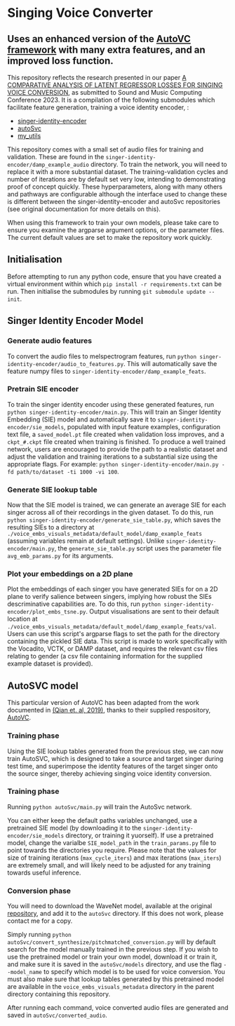 # Singing Voice Converter
## Uses an enhanced version of the [AutoVC framework](https://github.com/auspicious3000/autovc) with many extra features, and an improved loss function.

This repository reflects the research presented in our paper [A COMPARATIVE ANALYSIS OF LATENT REGRESSOR LOSSES FOR SINGING VOICE CONVERSION](https://arxiv.org/abs/2302.13678), as submitted to Sound and Music Computing Conference 2023. It is a compilation of the following submodules which facilitate feature generation, training a voice identity encoder, :
* [singer-identity-encoder](https://github.com/Trebolium/singer-identity-encoder)
* [autoSvc](https://github.com/Trebolium/autoSvc)
* [my_utils](https://github.com/Trebolium/my_utils)

This repository comes with a small set of audio files for training and validation. These are found in the ```singer-identity-encoder/damp_example_audio``` directory. To train the network, you will need to replace it with a more substantial dataset. The training-validation cycles and number of iterations are by default set very low, intending to demonstrating proof of concept quickly. These hyperparameters, along with many others and pathways are configurable although the interface used to change these is different between the singer-identity-encoder and autoSvc repositories (see original documentation for more details on this).

When using this framework to train your own models, please take care to ensure you examine the argparse argument options, or the parameter files. The current default values are set to make the repository work quickly.

## Initialisation

Before attempting to run any python code, ensure that you have created a virtual environment within which ```pip install -r requirements.txt``` can be run. Then initialise the submodules by running ```git submodule update --init```.

## Singer Identity Encoder Model

### Generate audio features

To convert the audio files to melspectrogram features, run ```python singer-identity-encoder/audio_to_features.py```. This will automatically save the feature numpy files to ```singer-identity-encoder/damp_example_feats```.

### Pretrain SIE encoder

To train the singer identity encoder using these generated features, run ```python singer-identity-encoder/main.py```. This will train an Singer Identity Embedding (SIE) model and automatically save it to ```singer-identity-encoder/sie_models```, populated with input feature examples, configuration text file, a ```saved_model.pt``` file created when validation loss improves, and a ```ckpt_#.ckpt``` file created when training is finished. To produce a well trained network, users are encouraged to provide the path to a realistic dataset and adjust the validation and training iterations to a substantial size using the appropriate flags. For example: ```python singer-identity-encoder/main.py -fd path/to/dataset -ti 1000 -vi 100```.

### Generate SIE lookup table

Now that the SIE model is trained, we can generate an average SIE for each singer across all of their recordings in the given dataset. To do this, run ```python singer-identity-encoder/generate_sie_table.py```, which saves the resulting SIEs to a directory at ```./voice_embs_visuals_metadata/default_model/damp_example_feats``` (assuming variables remain at default settings). Unlike ```singer-identity-encoder/main.py```, the ```generate_sie_table.py``` script uses the parameter file ```avg_emb_params.py``` for its arguments.

### Plot your embeddings on a 2D plane

Plot the embeddings of each singer you have generated SIEs for on a 2D plane to verify salience between singers, implying how robust the SIEs descriminative capabilities are. To do this, run ```python singer-identity-encoder/plot_embs_tsne.py```. Output visualisations are sent to their default location at ```./voice_embs_visuals_metadata/default_model/damp_example_feats/val```. Users can use this script's argparse flags to set the path for the directory containing the pickled SIE data. This script is made to work specifically with the Vocadito, VCTK, or DAMP dataset, and requires the relevant csv files relating to gender (a csv file containing information for the supplied example dataset is provided).

## AutoSVC model

This particular version of AutoVC has been adapted from the work documented in [(Qian et. al, 2019)](https://proceedings.mlr.press/v97/qian19c/qian19c.pdf), thanks to their supplied respository, [AutoVC](https://github.com/auspicious3000/autovc).

### Training phase

Using the SIE lookup tables generated from the previous step, we can now train AutoSVC, which is designed to take a source and target singer during test time, and superimpose the identity features of the target singer onto the source singer, thereby achieving singing voice identity conversion.

### Training phase

Running ```python autoSvc/main.py``` will train the AutoSvc network.

You can either keep the default paths variables unchanged, use a pretrained SIE model (by downloading it to the ```singer-identity-encoder/sie_models``` directory, or training it yuorself). If use a pretrained model, change the varialbe ```SIE_model_path``` in the ```train_params.py``` file to point towards the directories you require. Please note that the values for size of training iterations (```max_cycle_iters```) and max iterations (```max_iters```) are extremely small, and will likely need to be adjusted for any training towards useful inference.  

### Conversion phase

You will need to download the WaveNet model, available at the original [repository](https://github.com/auspicious3000/autovc), and add it to the ```autoSvc``` directory. If this does not work, please contact me for a copy.

Simply running ```python autoSvc/convert_synthesize/pitchmatched_conversion.py``` will by default search for the model manually trained in the previous step. If you wish to use the pretrained model or train your own model, download it or train it, and make sure it is saved in the ```autoSvc/models``` directory, and use the flag ```--model_name``` to specify which model is to be used for voice conversion. You must also make sure that lookup tables generated by this pretrained model are available in the ```voice_embs_visuals_metadata``` directory in the parent directory containing this repository.

After running each command, voice converted audio files are generated and saved in ```autoSvc/converted_audio```.